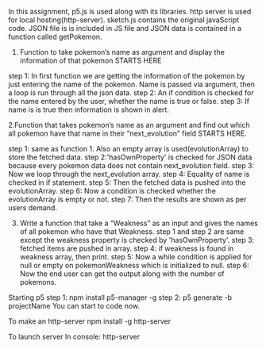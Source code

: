 In this assignment, p5.js is used along with its libraries.
http server is used for local hosting(http-server).
sketch.js contains the original javaScript code.
JSON file is is included in JS file and JSON data is contained in a function called getPokemon.

1. Function to take pokemon’s name as argument and display the information of that pokemon STARTS HERE

step 1: In first function we are getting the information of the pokemon by just entering the name of the pokemon.
		Name is passed via argument, then a loop is run through all the json data.
step 2: An if condition is checked for the name entered by the user, whether the name is true or false.
step 3: If name is is true then information is shown in alert.

2.Function that takes pokemon’s name as an argument and find out which all pokemon have that name in their “next_evolution” field STARTS HERE.

step 1: same as function 1. Also an empty array is used(evolutionArray) to store the fetched data.
step 2:'hasOwnProperty' is checked for JSON data because every pokemon data does not contain next_evolution field.
step 3: Now we loop through the next_evolution array.
step 4: Equality of name is checked in if statement.
step 5: Then the fetched data is pushed into the evolutionArray.
step 6: Now a condition is checked whether the evolutionArray is empty or not.
step 7: Then the results are shown as per users demand.  

3. Write a function that take a “Weakness” as an input and gives the names of all pokemon who have that Weakness. 
step 1 and step 2 are same except the weakness property is checked by 'hasOwnProperty'.
step 3: fetched items are pushed in array.
step 4: if weakness is found in weakness array, then print.
step 5: Now a while condition is applied for null or empty on pokemonWeakness which is initialized to null.
step 6: Now the end user can get the output along with the number of pokemons.

Starting p5
step 1: npm install p5-manager -g
step 2: p5 generate -b projectName
You can start to code now.

To make an http-server
npm install -g http-server

To launch server
In console: http-server

